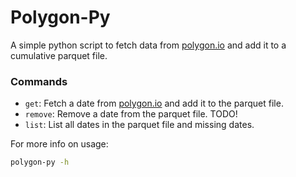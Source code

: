 # Polygon-Py

A simple python script to fetch data from [polygon.io](https://polygon.io) and add it to a cumulative parquet file.

### Commands
- `get`: Fetch a date from [polygon.io]("https://polygon.io") and add it to the parquet file.
- `remove`: Remove a date from the parquet file. TODO!
- `list`: List all dates in the parquet file and missing dates.

For more info on usage:
```bash
polygon-py -h
```
